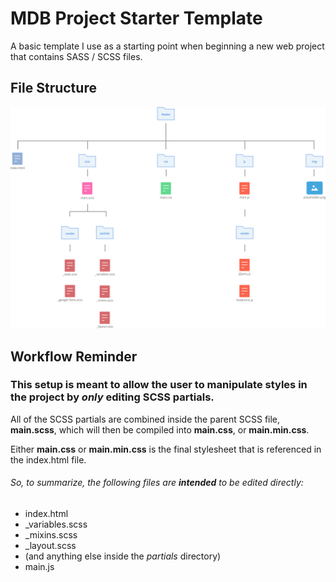 MDB Project Starter Template
=========

A basic template I use as a starting point when beginning a new web project that contains SASS / SCSS files.

## File Structure

![File-Structure](https://raw.githubusercontent.com/mattdanielbrown/MDB-Starter-Project-2/master/img/FileStructure.png)

## Workflow Reminder

### This setup is meant to allow the user to manipulate styles in the project by *__only__* editing SCSS partials.

All of the SCSS partials are combined inside the parent SCSS file, **main.scss**, which will then be compiled into **main.css**, or **main.min.css**.

Either **main.css** or **main.min.css** is the final stylesheet that is referenced in the index.html file.

###### So, to summarize, the following files are *__intended__* to be edited directly:

* index.html
* _variables.scss
* _mixins.scss
* _layout.scss
* (and anything else inside the _partials_ directory)
* main.js
